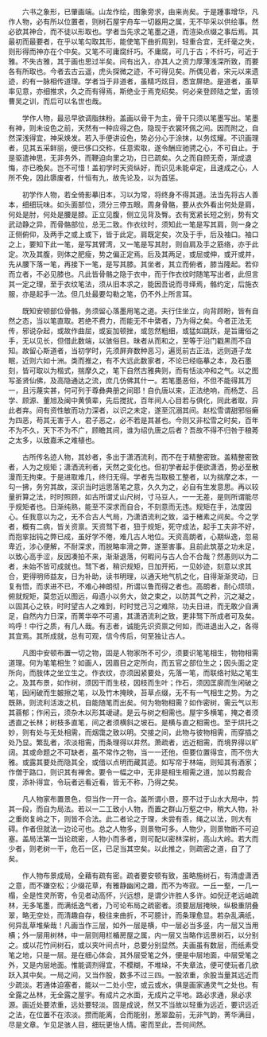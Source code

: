 <!-- { "loadSidebar": true } -->
　　六书之象形，已肇画端。山龙作绘，图象旁求，由来尚矣。于是踵事增华，凡作人物，必有所以位置者，则树石屋宇舟车一切器用之属，无不毕采以供绘事。然必欲其神合，而不徒以形取也。学者当先求之笔墨之道，而渲染点缀之事后焉。其最初而最要者，在乎以笔勾取其形，能使笔下曲折周到，轻重合宜，无纤毫之失，则形得而神亦在个中矣。又笔不可庸腐纤巧。不庸腐，可几于古；不纤巧，可近于雅。不失古雅，其于画也思过半矣。间有出入，亦其人之资力厚薄浅深所致，而要各有所取也。今者去古云遥，虎头探微之迹，不可得见矣。所偶见者，宋元以来遗迹，的有一脉相传道理。学者当于非道者，虽精巧炫目，悉宜屏绝。是道者，虽草率见意，亦细推求，久之而有得焉，斯绝业于焉克绍矣。何必亲登顾陆之堂，面领曹吴之训，而后可以名世也哉。

　　学作人物，最忌早欲调脂抹粉。盖画以骨干为主，骨干只须以笔墨写出。笔墨有神，则未设色之前，天然有一种应得之色，隐现于衣裳环佩之间。因而附之，自然深浅得宜，神采焕发。若入手便讲设色，势必分心于涂抹，以务炫耀。不识画理者，见其五采鲜丽，便已侈口交称，任意索取，遂令酬应驰骋之心，不可自止。于是驱遣神思，无非务外，而鞭迫向里之功，日已疏矣。久之而自顾无奇，渐成退悔，亦已晚矣。岂不可惜！盖初学时天资纵好，而识见未能卓定，且速成之心，人所不免，因此隳废者，什恒有九，故先论及，以为首惩。

　　初学作人物，若全倚影摹旧本，习以为常，将终身不得其道。法当先将古人善本，细细玩味。如头面部位，须分三停五眼。周身骨骼，要从衣外看出何处是肩，何处是肘，何处是腰是膝。正立见腹，侧立见背及臀。衣有宽紧长短之别，势有文武动静之异，而骨骼部位，总无二致。作衣纹时，须知此一笔是写其肩，则一身之正侧俯仰，及两手之或上或下，皆于此定。肩既定矣，次及于手，后及袖口。袖口之上，要知下此一笔，是写其臂湾，又一笔是写其肘，则自肩及手之筋络，亦于此定。次及其腹，则体之肥瘦，势之偏正定焉。后及其两足，或屈或伸，或开或并，先从腰下落一笔，再接下一笔，是写其膝。其坐者，其立而俯者，膝当隆起。若仰而立者，不必见膝也。凡此皆骨骼之隐于衣中，而于作衣纹时随笔写出者，此但言其一定之理，至于衣纹笔法，须从旧本求之，能因吾说而寻绎焉，骼约定，后施衣服，亦是起手一法。但几处最要勾勒之笔，仍不外上所言耳。

　　既知安顿部位骨骼，务须留心落墨用笔之道。夫行住坐立，向背顾盼，皆有自然之态，当以笔直取。若绝不费力，而能无不中綮者，乃为得之矣。今者正法无传，邪说杂起，或故作曲屈，或妄加顿挫，或忽然粗细，或猛如跳跃，是旨庸俗之手，无以见长，但借此数端，以骇俗目。昧者从而和之，至等于沿门戳黑而不自知。故留心斯道者，当初学时，先须屏弃数种恶习，遍觅前古正法，远则道子龙眠，近则六如十洲。类而推之，有不大远此数家者，不论已经临摹之本，及石墨刻，皆可取以为楷式，揣摩久之，笔下自然古雅典则，而有恬淡冲和之气。以之图写圣贤仙佛，及高隐通达之流，庶几仿佛其什一。若笔墨恶俗，不但不能得其万一，且污蔑实甚，何可列于尊彝典册之间耶！自仇唐以来，正法绝响，而杨芝、吕学、顾源、董旭及闽中黄慎辈，先后搅扰，百年间人心目若与俱化，同此者取，异此者弃。间有资性敏而功力深者，以识之未定，遂至沉溺其间。赵松雪谓甜邪俗癞为四恶，苟其无害于人，君子恶之，必不若是其甚也。今则又非松雪之时矣，百年不为不久，天下不为不广，顾瞻其间，谁为绍仇唐之后者？吾故不得不归咎于稂莠之太多，以致嘉禾之难植也。

　　古所传名迹人物，其妙者，多出于潇洒流利，而不在于精整密致。盖精整密致者，人为之规矩；潇洒流利者，天然之变化也。但初学者起手便欲潇洒，势必至散漫而无拘束。于是进取难几，终归无得。学者先当取极工整者，以为揣摩之本，一勾一拂，务穷其故，深识当时运思落笔之意，久久为之，必自有生发意思。再以较量折算之法，时时照顾，如古所谓丈山尺树，寸马豆人，一一无差，是则所谓能尽乎规矩者也。日渐纯熟，能至不深求而自合，不刻意而无违。规矩在手，法度因心。任我意以为之，无不合古人气局，乃潇洒流利之致，溢于楮素之间矣。今之学者，概有二病，皆关资禀。天资驽下者，狃于规矩，死守成法，起手工夫非不好，而抱挛拙钝之弊已成，虽好学不倦，难几古人地位。天资高朗者，心期纵逸，忽易卑近，涉心便解，不耐深求，而脱略率滑之弊，遂至害事。且前此筑基之功未足，以致心高手涩，反因凑拍不来，渐渐退落，何暇问与古人合不合哉？然愚则以为二者，未始不皆可成就也。驽下者，稍识规矩，日加开拓，一见妙迹，刻意以求其合，更得明师益友，日为补助，读书明理，以通天地气机之化，自得渐渐灵动，日复有悟，而求进不已，不难心神朗彻，所谓以鲁而得之者也。高朗者，耐心烦琐，俯就规矩，莫忽近以图远，毋遗小以务大，敛之束之，以防其气之矜，沉之凝之，以固其心之轶，时时望古人之难到，时时觉己习之难除，功夫日进，而无敢少自满足，自然内力日深，而菁华卒不可遏，其潇洒流利之致，更非驽下所成者可及矣。呜呼！中行之质，有几人哉。有志者，诚能先识资禀之何如，而进退出入之，各得其宜焉。其所成就，总有可观，信今传后，何至独让古人。

　　凡图中安顿布置一切之物，固是人物家所不可少，须要识笔笔相生，物物相需道理。何为笔笔相生？如画人，因眉目之定所向，而五官之部位生之；因头面之定所向，而肢体之坐立生之。作衣纹，亦须因紧要处，先落一笔，而联络衬贴之笔生之。及其布景，如作树，须因干而生枝，因枝而生叶；作石，须因匡廓而生闲破之笔，因闲破而生皴擦之笔，以及竹木掩映，苔草点缀，无不有一气相生之势。为之既熟，则流利活泼之机，自能随笔而出矣。何为物物相需？如作密树，需云气以形其蓊郁；作闲云，须杂木以形其叆叇。是云与树之相需也。屋宇多横笔，掩之者须透直之长林；树枝多直笔，间之者须横斜之坡石。是横与直之相需也。至于烘托之妙，则有处与无处相需，而烟霭之致以明。交接之间，此物与彼物相需，而穿插之处乃显。繁乱者，浓淡相需，而条理得以井然。萧疏者，远近相需，而境界得以旷阔。其或命题之不可缺者，虽不常作之物，当一一还他，但要位置得宜，而不伤大雅。或露其要处而隐其全，或借以点明而藏其迹。如写帘于林端，则知其有酒家；作僧于路口，则识其有禅舍。要令一幅之中，无非是相生相需之道，加以剪裁合度，添补得宜，令玩者远看近看，皆无不称，乃得之矣。

　　凡人物家布置景色，但当作一开一合。盖所谓小景，原不过于山水大局中，剪其一段，而自为局法。若以一二工致小人物，而置之群山万壑之中，稍大人物，补之重岗复岭之下，则皆不合法。此二者论之于理，未尝有乖，绳之以法，则大有碍。作者但就法一边论可也。总之人物多，则景物可多。人物少，则景物断不可迫塞。盖局法第一当论疏密，人物小而多者，则可配以密林深树，高山大岭。若大而少者，则老树一干，危石一区，已足当其空矣。以此推之，则疏密之道，自了了矣。

　　作人物布景成局，全藉有疏有密。疏者要安顿有致，虽略施树石，有清虚潇洒之意，而不嫌空松；少缀花草，有雅静幽闲之趣，而不为岑寂。一丘一壑，一几一榻，全是性灵所寄，令见者动高怀，兴远想，是谓少许胜人多许。如倪迂老远岫疏林，无多笔墨，而满纸逸气者，乃可论布局之疏密者。须要层层掩映，纵极重阴叠翠，略无空处，而清趣自存，极往来曲折，不可臆计，而条理愈显。若杂乱满纸，何异乱草堆柴哉！凡画当作三层，如外一层是横，中一层必当多竖，内一层又当用横；外一层用树林，中一层则用栏楯房屋之属，内一层又当略作远景树石，以分别之。或以花竹间树石，或以夹叶间点叶，总要分别显然。夫画虽有数层，而纸素受笔之地，只是一层。是在细心体会，其外层受笔之外，便是中层地面，中层受笔之外，又是内层地面。惟能调剂得宜，不模糊，不堆垛，不失章法，便可使玩者几欲跃入其中矣。一局之间，又当作股，数多不过三四。一股浓重，余股当量其远近而少疏淡。若通体迫塞者，能以一二处小空，或云或水，俱是画家通灵气之处也。有全露之丛林，无全露之屋宇。有成片之水面，无成片之平地。路必求通，泉必求源。画近处要浓重，远处要轻淡。固是成说，然又不当故以轻重为远近，要识远近之法，在位置不在浓淡。攒而能离，合而能别，葱翠盈前，无非气韵，菁华满目，尽是文章。乍见足骇人目，细玩更怡人情。密而至此，吾何间然。

